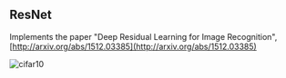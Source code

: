 
## ResNet

Implements the paper "Deep Residual Learning for Image Recognition", [http://arxiv.org/abs/1512.03385](http://arxiv.org/abs/1512.03385)

![cifar10](https://github.com/ppwwyyxx/tensorpack/raw/master/examples/ResNet/cifar10-resnet.png)
